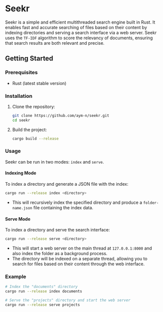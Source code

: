 
# Seekr

Seekr is a simple and efficient multithreaded search engine built in Rust. It enables fast and accurate searching of files based on their content by indexing directories and serving a search interface via a web server. Seekr uses the `TF-IDF` algorithm to score the relevancy of documents, ensuring that search results are both relevant and precise.

## Getting Started

### Prerequisites

- Rust (latest stable version)

### Installation

1. Clone the repository:

   ```sh
   git clone https://github.com/aym-n/seekr.git
   cd seekr
   ```

2. Build the project:

   ```sh
   cargo build --release
   ```

### Usage

Seekr can be run in two modes: `index` and `serve`.

#### Indexing Mode

To index a directory and generate a JSON file with the index:

```sh
cargo run --release index <directory>
```

- This will recursively index the specified directory and produce a `folder-name.json` file containing the index data.

#### Serve Mode

To index a directory and serve the search interface:

```sh
cargo run --release serve <directory>
```

- This will start a web server on the main thread at `127.0.0.1:8000` and also index the folder as a background process.
- The directory will be indexed on a separate thread, allowing you to search for files based on their content through the web interface.

### Example

```sh
# Index the "documents" directory
cargo run --release index documents

# Serve the "projects" directory and start the web server
cargo run --release serve projects
```
